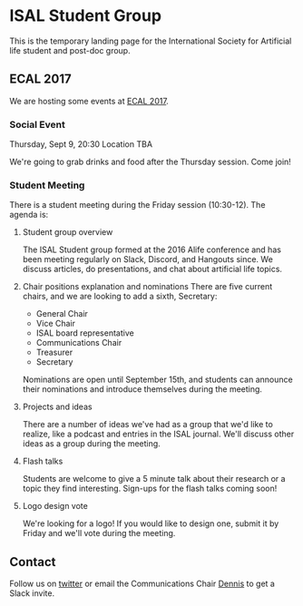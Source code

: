 # ISAL Student Group

This is the temporary landing page for the International Society for Artificial
life student and post-doc group.

## ECAL 2017

We are hosting some events at [ECAL 2017](https://project.inria.fr/ecal2017/).

### Social Event

Thursday, Sept 9, 20:30
Location TBA

We're going to grab drinks and food after the Thursday session. Come join!

### Student Meeting

There is a student meeting during the Friday session (10:30-12). The agenda is:

1. Student group overview

   The ISAL Student group formed at the 2016 Alife conference and has been
   meeting regularly on Slack, Discord, and Hangouts since. We discuss articles,
   do presentations, and chat about artificial life topics.

2. Chair positions explanation and nominations
   There are five current chairs, and we are looking to add a sixth, Secretary:
   + General Chair
   + Vice Chair
   + ISAL board representative
   + Communications Chair
   + Treasurer
   + Secretary

   Nominations are open until September 15th, and students can announce their
   nominations and introduce themselves during the meeting.

3. Projects and ideas

   There are a number of ideas we've had as a group that we'd like to realize,
   like a podcast and entries in the ISAL journal. We'll discuss other ideas as
   a group during the meeting.

4. Flash talks

   Students are welcome to give a 5 minute talk about their research or a topic
   they find interesting. Sign-ups for the flash talks coming soon!
   
5. Logo design vote

   We're looking for a logo! If you would like to design one, submit it by
   Friday and we'll vote during the meeting.
   
## Contact

Follow us on [twitter](https://twitter.com/isalstudents) or email the
Communications Chair [Dennis](mailto:dennis@d9w.xyz) to get a Slack invite.
